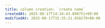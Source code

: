 ```yaml
---
title: column creation: `create name`
createdAt: 2025-08-17T14:34:43.898751+08:00
modifiedAt: 2025-08-17T15:35:21.958279+08:00
---
```

